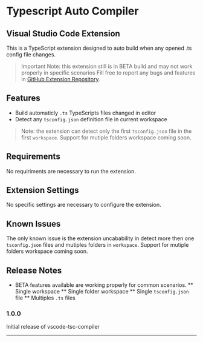 # Typescript Auto Compiler
## Visual Studio Code Extension

This is a TypeScript extension designed to auto build when any opened .ts config file changes.

> Important Note: this extension still is in BETA build and may not work properly in specific scenarios
Fill free to report any bugs and features in [GitHub Extension Repository](https://github.com/morissonmaciel/vscode-tsc-compiler). 

## Features

* Build automaticly `.ts` TypeScripts files changed in editor
* Detect any `tsconfig.json` definition file in current workspace

> Note: the extension can detect only the first `tsconfig.json` file in the first `workspace`. Support for mutiple folders workspace coming soon.

## Requirements

No requiriments are necessary to run the extension.

## Extension Settings

No specific settings are necessary to configure the extension.

## Known Issues

The only known issue is the extension uncabability in detect more then one `tsconfig.json` files and mutiples folders in `workspace`. Support for mutiple folders workspace coming soon.

## Release Notes

* BETA features available are working properly for common scenarios. 
** Single workspace
** Single folder workspace
** Single `tsconfig.json` file
** Multiples `.ts` files

### 1.0.0

Initial release of vscode-tsc-compiler

-----------------------------------------------------------------------------------------------------------

